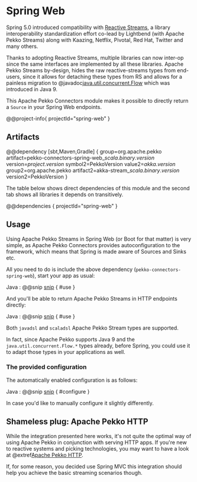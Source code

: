 # Spring Web

Spring 5.0 introduced compatibility with [Reactive Streams](https://www.reactive-streams.org), a library interoperability standardization effort co-lead by Lightbend (with Apache Pekko Streams) along with Kaazing, Netflix, 
Pivotal, Red Hat, Twitter and many others.

Thanks to adopting Reactive Streams, multiple libraries can now inter-op since the same interfaces are implemented by 
all these libraries. Apache Pekko Streams by-design, hides the raw reactive-streams types from end-users, since it allows for
detaching these types from RS and allows for a painless migration to @javadoc[java.util.concurrent.Flow](java.util.concurrent.Flow) which was introduced in Java 9.

This Apache Pekko Connectors module makes it possible to directly return a `Source` in your Spring Web endpoints.

@@project-info{ projectId="spring-web" }


## Artifacts

@@dependency [sbt,Maven,Gradle] {
  group=org.apache.pekko
  artifact=pekko-connectors-spring-web_$scala.binary.version$
  version=$project.version$
  symbol2=PekkoVersion
  value2=$akka.version$
  group2=org.apache.pekko
  artifact2=akka-stream_$scala.binary.version$
  version2=PekkoVersion
}

The table below shows direct dependencies of this module and the second tab shows all libraries it depends on transitively.

@@dependencies { projectId="spring-web" }


## Usage

Using Apache Pekko Streams in Spring Web (or Boot for that matter) is very simple, as Apache Pekko Connectors provides autoconfiguration to the
framework, which means that Spring is made aware of Sources and Sinks etc. 

All you need to do is include the above dependency (`pekko-connectors-spring-web`), start your app as usual:

Java
: @@snip [snip](/spring-web/src/test/java/docs/javadsl/DemoApplication.java) { #use }


And you'll be able to return Apache Pekko Streams in HTTP endpoints directly:


Java
: @@snip [snip](/spring-web/src/test/java/docs/javadsl/SampleController.java) { #use }

Both `javadsl` and `scaladsl` Apache Pekko Stream types are supported.

In fact, since Apache Pekko supports Java 9 and the `java.util.concurrent.Flow.*` types already, before Spring, you could use it
to adapt those types in your applications as well.

### The provided configuration

The automatically enabled configuration is as follows:

Java
: @@snip [snip](/spring-web/src/main/java/akka/stream/alpakka/spring/web/SpringWebAkkaStreamsConfiguration.java) { #configure }

In case you'd like to manually configure it slightly differently.

## Shameless plug: Apache Pekko HTTP 

While the integration presented here works, it's not quite the optimal way of using Apache Pekko in conjunction with serving HTTP apps.
If you're new to reactive systems and picking technologies, you may want to have a look at @extref[Apache Pekko HTTP](akka-http:).

If, for some reason, you decided use Spring MVC this integration should help you achieve the basic streaming scenarios though.
